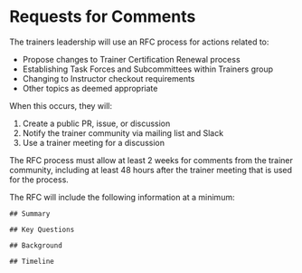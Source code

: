 # Requests for Comments

The trainers leadership will use an RFC process for actions related to:
- Propose changes to Trainer Certification Renewal process
- Establishing Task Forces and Subcommittees within Trainers group
- Changing to Instructor checkout requirements
- Other topics as deemed appropriate
  
When this occurs, they will:
  1. Create a public PR, issue, or discussion
  1. Notify the trainer community via mailing list and Slack
  1. Use a trainer meeting for a discussion
  
The RFC process must allow at least 2 weeks for comments from the trainer community, including at least 48 hours after the trainer meeting that is used for the process. 

The RFC will include the following information at a minimum: 
```
## Summary

## Key Questions

## Background

## Timeline
```
